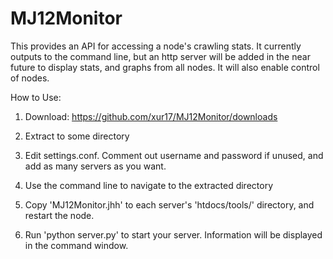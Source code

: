 MJ12Monitor
===========
This provides an API for accessing a node's crawling stats. It currently outputs to the command line, but an http server will be added in the near future to display stats, and graphs from all nodes. It will also enable control of nodes.

How to Use:

1. Download: https://github.com/xur17/MJ12Monitor/downloads

2. Extract to some directory

3. Edit settings.conf. Comment out username and password if unused, and add as many servers as you want.

4. Use the command line to navigate to the extracted directory

5. Copy 'MJ12Monitor.jhh' to each server's 'htdocs/tools/' directory, and restart the node.

6. Run 'python server.py' to start your server. Information will be displayed in the command window.
